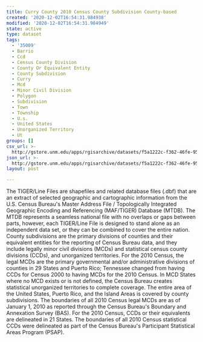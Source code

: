 ```yaml
---
title: Curry County 2010 Census County Subdivision County-based
created: '2020-12-02T16:54:31.984938'
modified: '2020-12-02T16:54:31.984949'
state: active
type: dataset
tags:
  - '35009'
  - Barrio
  - Ccd
  - Census County Division
  - County Or Equivalent Entity
  - County Subdivision
  - Curry
  - Mcd
  - Minor Civil Division
  - Polygon
  - Subdivision
  - Town
  - Township
  - U.s.
  - United States
  - Unorganized Territory
  - Ut
groups: []
csv_url: >-
  http://gstore.unm.edu/apps/rgisarchive/datasets/f5a1222c-f362-46fe-950f-36bed242df61/tl_2010_35009_cousub10.derived.csv
json_url: >-
  http://gstore.unm.edu/apps/rgisarchive/datasets/f5a1222c-f362-46fe-950f-36bed242df61/tl_2010_35009_cousub10.derived.json
layout: post

---
```

The TIGER/Line Files are shapefiles and related database files (.dbf) that are an extract of selected geographic and cartographic information from the U.S. Census Bureau's Master Address File / Topologically Integrated Geographic Encoding and Referencing (MAF/TIGER) Database (MTDB).  The MTDB represents a seamless national file with no overlaps or gaps between parts, however, each TIGER/Line File is designed to stand alone as an independent data set, or they can be combined to cover the entire nation.  County subdivisions are the primary divisions of counties and their equivalent entities for the reporting of Census Bureau data, and they include legally minor civil divisions (MCDs) and statistical census county divisions (CCDs), and unorganized territories.  For the 2010 Census, the legal MCDs are the primary governmental and/or administrative divisions of counties in 29 States and Puerto Rico; Tennessee changed from having CCDs for Census 2000 to having MCDs for the 2010 Census.  In MCD States where no MCD exists or is not defined, the Census Bureau creates statistical unorganized territories to complete coverage.  The entire area of the United States, Puerto Rico, and the Island Areas is covered by county subdivisions.  The boundaries of all 2010 Census legal MCDs are as of January 1, 2010 as reported through the Census Bureau's Boundary and Annexation Survey (BAS).  For the 2010 Census, CCDs or their equivalents are delineated in 21 States.  The boundaries of all 2010 Census statistical CCDs were delineated as part of the Census Bureau's Participant Statistical Areas Program (PSAP).  

